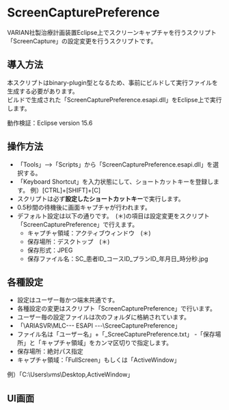 # ScreenCapturePreference

VARIAN社製治療計画装置Eclipse上でスクリーンキャプチャを行うスクリプト「ScreenCapture」の設定変更を行うスクリプトです。  

## 導入方法

本スクリプトはbinary-plugin型となるため、事前にビルドして実行ファイルを生成する必要があります。  
ビルドで生成された「ScreenCapturePreference.esapi.dll」をEclipse上で実行します。  

動作検証：Eclipse version 15.6  

## 操作方法

- 「Tools」-->「Scripts」から「ScreenCapturePreference.esapi.dll」を選択する。
- 「Keyboard Shortcut」を入力状態にして、ショートカットキーを登録します。
 例）[CTRL]+[SHIFT]+[C]
- スクリプトは必ず**設定したショートカットキー**で実行します。
- 0.5秒間の待機後に画面キャプチャが行われます。
- デフォルト設定は以下の通りです。　(＊)の項目は設定変更をスクリプト「ScreenCapturePreference」で行えます。
  - キャプチャ領域：アクティブウィンドウ　(＊)
  - 保存場所：デスクトップ　(＊)
  - 保存形式：JPEG
  - 保存ファイル名：SC_患者ID_コースID_プランID_年月日_時分秒.jpg

## 各種設定
- 設定はユーザー毎かつ端末共通です。
- 各種設定の変更はスクリプト「ScreenCapturePreference」で行います。
- ユーザー毎の設定ファイルは次のフォルダに格納されています。
 - 「\\ARIASVR\MLC\--- ESAPI ---\ScreeCapturePreference」
 - ファイル名は「ユーザー名」+「_ScreeCapturePreference.txt」
 -「保存場所」と「キャプチャ領域」をカンマ区切りで指定します。
  - 保存場所：絶対パス指定　
  - キャプチャ領域：「FullScreen」もしくは「ActiveWindow」 
  
 例）「C:\Users\vms\Desktop,ActiveWindow」

## UI画面

